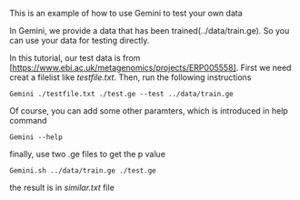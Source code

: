 This is an example of how to use Gemini to test your own data

In Gemini, we provide a data that has been trained(../data/train.ge). So you can use your data for testing directly.

In this tutorial, our test data is from [https://www.ebi.ac.uk/metagenomics/projects/ERP005558]. First we need creat a filelist like _testfile.txt_. Then, run the following instructions

	Gemini ./testfile.txt ./test.ge --test ../data/train.ge

Of course, you can add some other paramters, which is introduced in help command

	Gemini --help

finally, use two .ge files to get the p value

	Gemini.sh ../data/train.ge ./test.ge

the result is in _similar.txt_ file